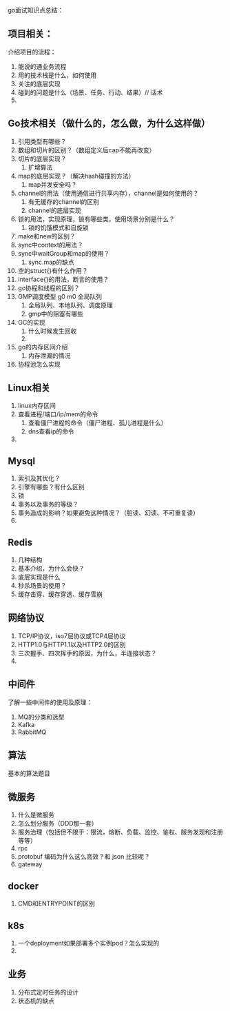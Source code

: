 go面试知识点总结：
## 项目相关：
介绍项目的流程：
1. 能说的通业务流程
2. 用的技术栈是什么，如何使用
3. 关注的底层实现
4. 碰到的问题是什么（场景、任务、行动、结果）// 话术
5.

## Go技术相关（做什么的，怎么做，为什么这样做）
1. 引用类型有哪些？
2. 数组和切片的区别？（数组定义后cap不能再改变）
3. 切片的底层实现？
   1. 扩增算法
4. map的底层实现？（解决hash碰撞的方法）
   1. map并发安全吗？
5. channel的用法（使用通信进行共享内存），channel是如何使用的？
   1. 有无缓存的channel的区别
   2. channel的底层实现
6. 锁的用法，实现原理，锁有哪些类，使用场景分别是什么？
   1. 锁的饥饿模式和自旋锁
7. make和new的区别？
8. sync中context的用法？
9. sync中waitGroup和map的使用？
   1. sync.map的缺点
10. 空的struct{}有什么作用？
11. interface{}的用法，断言的使用？
12. go协程和线程的区别？
13. GMP调度模型 g0 m0 全局队列
    1. 全局队列、本地队列、调度原理
    2. gmp中的阻塞有哪些
14. GC的实现
    1. 什么时候发生回收
    2. 
15. go的内存区间介绍
    1. 内存泄漏的情况
16. 协程池怎么实现

## Linux相关
1. linux内存区间
2. 查看进程/端口/ip/mem的命令
   1. 查看僵尸进程的命令（僵尸进程、孤儿进程是什么）
   2. dns查看ip的命令
3. 

## Mysql
1. 索引及其优化？
2. 引擎有哪些？有什么区别
3. 锁
4. 事务以及事务的等级？
5. 事务造成的影响？如果避免这种情况？（脏读、幻读、不可重复读）
6.

## Redis
1. 几种结构
2. 基本介绍，为什么会快？
3. 底层实现是什么
4. 秒杀场景的使用？
5. 缓存击穿、缓存穿透、缓存雪崩

## 网络协议
1. TCP/IP协议，iso7层协议或TCP4层协议
2. HTTP1.0与HTTP1.1以及HTTP2.0的区别
3. 三次握手、四次挥手的原因，为什么，半连接状态？
4. 

## 中间件
了解一些中间件的使用及原理：
1. MQ的分类和选型
2. Kafka
3. RabbitMQ


## 算法
基本的算法题目

## 微服务
1. 什么是微服务 
2. 怎么划分服务（DDD那一套） 
3. 服务治理（包括但不限于：限流，熔断、负载、监控、鉴权、服务发现和注册等等） 
4. rpc 
5. protobuf 编码为什么这么高效？和 json 比较呢？ 
6. gateway

## docker
1. CMD和ENTRYPOINT的区别

## k8s
1. 一个deployment如果部署多个实例pod？怎么实现的
2. 

## 业务
1. 分布式定时任务的设计
2. 状态机的缺点

